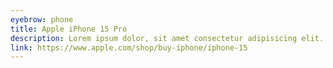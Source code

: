 ```yaml
---
eyebrow: phone
title: Apple iPhone 15 Pro
description: Lorem ipsum dolor, sit amet consectetur adipisicing elit. Quo ipsum accusamus reprehenderit.
link: https://www.apple.com/shop/buy-iphone/iphone-15
---
```

